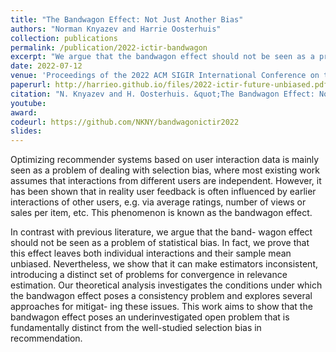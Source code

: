 ```yaml
---
title: "The Bandwagon Effect: Not Just Another Bias"
authors: "Norman Knyazev and Harrie Oosterhuis"
collection: publications
permalink: /publication/2022-ictir-bandwagon
excerpt: "We argue that the bandwagon effect should not be seen as a problem of statistical bias. In fact, we prove that this effect leaves both individual interactions and their sample mean unbiased. Nevertheless, we show that it can make estimators inconsistent, introducing a distinct set of problems for convergence in relevance estimation."
date: 2022-07-12
venue: 'Proceedings of the 2022 ACM SIGIR International Conference on the Theory of Information Retrieval (ICTIR ’22)'
paperurl: http://harrieo.github.io/files/2022-ictir-future-unbiased.pdf
citation: "N. Knyazev and H. Oosterhuis. &quot;The Bandwagon Effect: Not Just Another Bias.&quot; In <i>Proceedings of the 2022 ACM SIGIR International Conference on the Theory of Information Retrieval</i>. ACM, 2022."
youtube: 
award: 
codeurl: https://github.com/NKNY/bandwagonictir2022
slides: 
---
```


Optimizing recommender systems based on user interaction data is mainly seen as a problem of dealing with selection bias, where most existing work assumes that interactions from different users are independent. However, it has been shown that in reality user feedback is often influenced by earlier interactions of other users, e.g. via average ratings, number of views or sales per item, etc. This phenomenon is known as the bandwagon effect.

In contrast with previous literature, we argue that the band- wagon effect should not be seen as a problem of statistical bias. In fact, we prove that this effect leaves both individual interactions and their sample mean unbiased. Nevertheless, we show that it can make estimators inconsistent, introducing a distinct set of problems for convergence in relevance estimation. Our theoretical analysis investigates the conditions under which the bandwagon effect poses a consistency problem and explores several approaches for mitigat- ing these issues. This work aims to show that the bandwagon effect poses an underinvestigated open problem that is fundamentally distinct from the well-studied selection bias in recommendation.